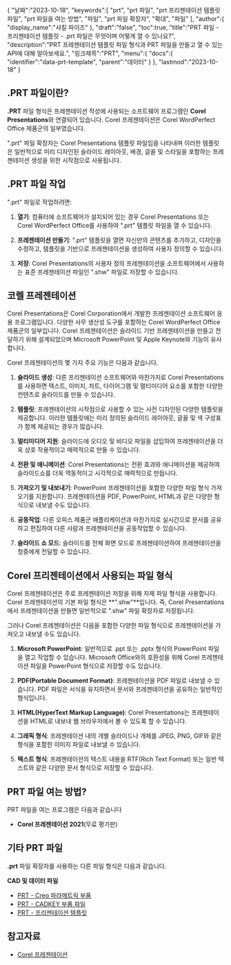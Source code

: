 {
"날짜":"2023-10-18",
   "keywords":[
"prt",
"prt 파일",
"prt 프리젠테이션 템플릿 파일",
"prt 파일을 여는 방법",
"파일",
"prt 파일 확장자",
"확대",
"파일"
],
   "author":{
"display_name":"샤킬 파이즈"
},
"draft":"false",
"toc":true,
"title":"PRT 파일 - 프리젠테이션 템플릿 - .prt 파일은 무엇이며 어떻게 열 수 있나요?",
   "description":"PRT 프레젠테이션 템플릿 파일 형식과 PRT 파일을 만들고 열 수 있는 API에 대해 알아보세요.",
"링크제목":"PRT",
   "menu":{
      "docs":{
         "identifier":"data-prt-template",
"parent":"데이터"
}
},
"lastmod":"2023-10-18"
}

## .PRT 파일이란?

**.PRT** 파일 형식은 프레젠테이션 작성에 사용되는 소프트웨어 프로그램인 **Corel Presentations**와 연결되어 있습니다. Corel 프레젠테이션은 Corel WordPerfect Office 제품군의 일부였습니다.

".prt" 파일 확장자는 Corel Presentations 템플릿 파일임을 나타내며 이러한 템플릿은 일반적으로 미리 디자인된 슬라이드 레이아웃, 배경, 글꼴 및 스타일을 포함하는 프레젠테이션 생성을 위한 시작점으로 사용됩니다.

## .PRT 파일 작업

".prt" 파일로 작업하려면:

1. **열기**: 컴퓨터에 소프트웨어가 설치되어 있는 경우 Corel Presentations 또는 Corel WordPerfect Office를 사용하여 ".prt" 템플릿 파일을 열 수 있습니다.
    












2. **프레젠테이션 만들기**: ".prt" 템플릿을 열면 자신만의 콘텐츠를 추가하고, 디자인을 수정하고, 템플릿을 기반으로 프레젠테이션을 생성하여 사용자 정의할 수 있습니다.
    












3. **저장**: Corel Presentations의 사용자 정의 프레젠테이션을 소프트웨어에서 사용하는 표준 프레젠테이션 파일인 ".shw" 파일로 저장할 수 있습니다.

## 코렐 프레젠테이션

Corel Presentations은 Corel Corporation에서 개발한 프레젠테이션 소프트웨어 응용 프로그램입니다. 다양한 사무 생산성 도구를 포함하는 Corel WordPerfect Office 제품군의 일부입니다. Corel 프레젠테이션은 슬라이드 기반 프레젠테이션을 만들고 전달하기 위해 설계되었으며 Microsoft PowerPoint 및 Apple Keynote와 기능이 유사합니다.

Corel 프레젠테이션의 몇 가지 주요 기능은 다음과 같습니다.

1. **슬라이드 생성**: 다른 프리젠테이션 소프트웨어와 마찬가지로 Corel Presentations를 사용하면 텍스트, 이미지, 차트, 다이어그램 및 멀티미디어 요소를 포함한 다양한 컨텐츠로 슬라이드를 만들 수 있습니다.
    












2. **템플릿**: 프레젠테이션의 시작점으로 사용할 수 있는 사전 디자인된 다양한 템플릿을 제공합니다. 이러한 템플릿에는 미리 정의된 슬라이드 레이아웃, 글꼴 및 색 구성표가 함께 제공되는 경우가 많습니다.
    












3. **멀티미디어 지원**: 슬라이드에 오디오 및 비디오 파일을 삽입하여 프레젠테이션을 더욱 상호 작용적이고 매력적으로 만들 수 있습니다.
    












4. **전환 및 애니메이션**: Corel Presentations는 전환 효과와 애니메이션을 제공하여 슬라이드쇼를 더욱 역동적이고 시각적으로 매력적으로 만듭니다.
    












5. **가져오기 및 내보내기**: PowerPoint 프레젠테이션을 포함한 다양한 파일 형식 가져오기를 지원합니다. 프레젠테이션을 PDF, PowerPoint, HTML과 같은 다양한 형식으로 내보낼 수도 있습니다.
    












6. **공동작업**: 다른 오피스 제품군 애플리케이션과 마찬가지로 실시간으로 문서를 공유하고 편집하여 다른 사람과 프레젠테이션을 공동작업할 수 있습니다.
    












7. **슬라이드 쇼 모드**: 슬라이드를 전체 화면 모드로 프레젠테이션하여 프레젠테이션을 청중에게 전달할 수 있습니다.

## Corel 프리젠테이션에서 사용되는 파일 형식

Corel 프레젠테이션은 주로 프레젠테이션 저장을 위해 자체 파일 형식을 사용합니다. Corel 프레젠테이션의 기본 파일 형식은 **".shw"**입니다. 즉, Corel Presentations에서 프레젠테이션을 만들면 일반적으로 ".shw" 파일 확장자로 저장됩니다.

그러나 Corel 프레젠테이션은 다음을 포함한 다양한 파일 형식으로 프레젠테이션을 가져오고 내보낼 수도 있습니다.

1. **Microsoft PowerPoint**: 일반적으로 .ppt 또는 .pptx 형식의 PowerPoint 파일을 열고 작업할 수 있습니다. Microsoft Office와의 호환성을 위해 Corel 프레젠테이션 파일을 PowerPoint 형식으로 저장할 수도 있습니다.
    












2. **PDF(Portable Document Format)**: 프레젠테이션을 PDF 파일로 내보낼 수 있습니다. PDF 파일은 서식을 유지하면서 문서와 프레젠테이션을 공유하는 일반적인 형식입니다.
    












3. **HTML(HyperText Markup Language)**: Corel Presentations는 프레젠테이션을 HTML로 내보내 웹 브라우저에서 볼 수 있도록 할 수 있습니다.
    












4. **그래픽 형식**: 프레젠테이션 내의 개별 슬라이드나 개체를 JPEG, PNG, GIF와 같은 형식을 포함한 이미지 파일로 내보낼 수 있습니다.
    












5. **텍스트 형식**: 프레젠테이션의 텍스트 내용을 RTF(Rich Text Format) 또는 일반 텍스트와 같은 다양한 문서 형식으로 저장할 수 있습니다.

## PRT 파일 여는 방법?

PRT 파일을 여는 프로그램은 다음과 같습니다

- **Corel 프레젠테이션 2021**(무료 평가판)

## 기타 PRT 파일

**.prt** 파일 확장자를 사용하는 다른 파일 형식은 다음과 같습니다.

**CAD 및 데이터 파일**
- [PRT - Creo 파라메트릭 부품](/ko/cad/prt-creo/)
- [PRT - CADKEY 부품 파일](/ko/cad/prt-cadkey/)
- [PRT - 프리젠테이션 템플릿](/ko/data/prt-template/)

## 참고자료
* [Corel 프레젠테이션](https://en.wikipedia.org/wiki/Corel_Presentations)

